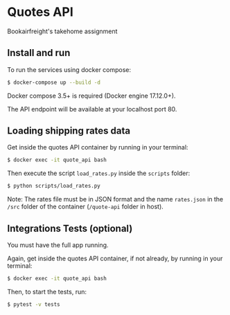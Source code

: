 # Quotes API
Bookairfreight's takehome assignment

## Install and run

To run the services using docker compose:

```bash
$ docker-compose up --build -d
```

Docker compose 3.5+ is required (Docker engine 17.12.0+).

The API endpoint will be available at your localhost port 80.

## Loading shipping rates data
Get inside the quotes API container by running in your terminal:

```bash
$ docker exec -it quote_api bash
```
Then execute the script `load_rates.py` inside the `scripts` folder:

```bash
$ python scripts/load_rates.py
```

Note: The rates file must be in JSON format and the name `rates.json` in the `/src` folder of the container (`/quote-api` folder in host).

## Integrations Tests (optional)
You must have the full app running.

Again, get inside the quotes API container, if not already, by running in your terminal:

```bash
$ docker exec -it quote_api bash
```

Then, to start the tests, run:

```bash
$ pytest -v tests
```